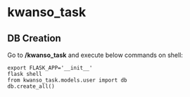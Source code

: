 # kwanso_task





## DB Creation
Go to **/kwanso_task** and execute below commands on shell:

    export FLASK_APP='__init__'
    flask shell
    from kwanso_task.models.user import db
    db.create_all() 

